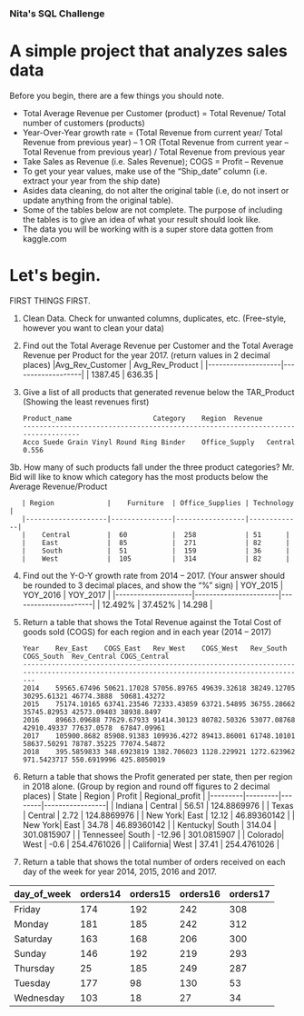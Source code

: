 ### Nita's SQL Challenge

# A simple project that analyzes sales data 
 
Before you begin, there are a few things you should note.
- Total Average Revenue per Customer (product) = Total Revenue/ Total number of customers (products) 
- Year-Over-Year growth rate = (Total Revenue from current year/ Total Revenue from previous year) – 1
OR (Total Revenue from current year – Total Revenue from previous year) / Total Revenue from previous year
- Take Sales as Revenue (i.e. Sales Revenue); COGS = Profit – Revenue
- To get your year values, make use of the “Ship_date” column (i.e. extract your year from the ship date)
- Asides data cleaning, do not alter the original table (i.e, do not insert or update anything from the original table).
- Some of the tables below are not complete. The purpose of including the tables is to give an idea of what your result should look like.
- The data you will be working with is a super store data gotten from kaggle.com


# Let's begin.

FIRST THINGS FIRST. 
1.	Clean Data. Check for unwanted columns, duplicates, etc. (Free-style, however you want to clean your data)

2.	Find out the Total Average Revenue per Customer and the Total Average Revenue per Product for the year 2017. (return values in 2 decimal places)
  	|Avg_Rev_Customer    |   Avg_Rev_Product |
	|--------------------|-------------------|
	| 1387.45            |    636.35	 |

3.	Give a list of all products that generated revenue below the TAR_Product (Showing the least revenues first)

		Product_name					Category	Region	Revenue
		---------------------------------------------------------------------------------
		Acco Suede Grain Vinyl Round Ring Binder	Office_Supply	Central	 0.556


3b. How many of such products fall under the three product categories? Mr. Bid will like to know which category has the most products below the Average Revenue/Product

	   | Region             |    Furniture  | Office_Supplies | Technology  |
	   |--------------------|---------------|-----------------|-------------|
	   |	Central         |  60           |  258            | 51		|
	   |	East            |  85           |  271            | 82		|
	   |	South           |  51           |  159            | 36		|
	   |	West            |  105          |  314            | 82		|


4.	Find out the Y-O-Y growth rate from 2014 – 2017. (Your answer should be rounded to 3 decimal places, and show the “%” sign)
	   | YOY_2015            |     YOY_2016          |       YOY_2017	|
	   |---------------------|-----------------------|----------------------|
	   |	12.492%          |        37.452%        |          14.298	|

5.	Return a table that shows the Total Revenue against the Total Cost of goods sold (COGS) for each region and in each year (2014 – 2017)

	    Year	Rev_East	COGS_East	Rev_West	COGS_West	Rev_South	COGS_South	Rev_Central	COGS_Central
	    -----------------------------------------------------------------------------------------------------------------------------------------
		2014	59565.67496	50621.17028	57056.89765	49639.32618	38249.12705	30295.61321	46774.3888	50681.43272
		2015	75174.10165	63741.23546	72333.43859	63721.54895	36755.28662	35745.82953	42573.09403	38938.8497
		2016	89663.09688	77629.67933	91414.30123	80782.50326	53077.08768	42910.49337	77637.0578	67847.09961
		2017	105900.8682	85908.91383	109936.4272	89413.86001	61748.10101	58637.50291	78787.35225	77074.54872
		2018	395.5859833	348.6923819	1382.706023	1128.229921	1272.623962	971.5423717	550.6919996	425.8050019


        
6.	Return a table that shows the Profit generated per state, then per region in 2018 alone. (Group by region and round off figures to 2 decimal places)
    | State	  | Region  | Profit | Regional_profit |
    |---------|---------|--------|-----------------|
    | Indiana	| Central | 56.51	 | 124.8869976     |
    | Texas 	| Central | 2.72	 | 124.8869976     |
    | New York|	East	  | 12.12	 | 46.89360142     |
    | New York|	East	  | 34.78	 | 46.89360142     |
    | Kentucky|	South	  | 314.04 | 301.0815907     |
    | Tennessee| South	| -12.96 | 301.0815907     |
    | Colorado| West	  | -0.6	 | 254.4761026     |
    | California|	West	| 37.41	 | 254.4761026     |

7.	Return a table that shows the total number of orders received on each day of the week for year 2014, 2015, 2016 and 2017.
	
   | day_of_week | orders14 |   orders15  |  orders16 | orders17   |
   |------------ |----------| ----------- |-----------| -----------|
   | Friday      |    174   |     192     |     242   |      308   |
   | Monday      |    181   |     185     |     242   |      312   |
   | Saturday    |    163   |     168     |     206   |      300   |
   | Sunday      |    146   |     192     |     219   |      293   |
   | Thursday    |    25    |     185     |     249   |      287   |
   | Tuesday     |    177   |     98      |     130   |       53   |
   | Wednesday   |    103   |     18      |     27    |       34   |

